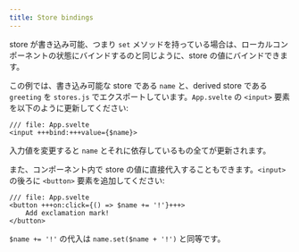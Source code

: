 ```yaml
---
title: Store bindings
---
```


store が書き込み可能、つまり `set` メソッドを持っている場合は、ローカルコンポーネントの状態にバインドするのと同じように、store の値にバインドできます。

この例では、書き込み可能な store である `name` と、derived store である `greeting` を `stores.js` でエクスポートしています。`App.svelte` の `<input>` 要素を以下のように更新してください:

```svelte
/// file: App.svelte
<input +++bind:+++value={$name}>
```

入力値を変更すると `name` とそれに依存しているもの全てが更新されます。

また、コンポーネント内で store の値に直接代入することもできます。`<input>` の後ろに `<button>` 要素を追加してください:

```svelte
/// file: App.svelte
<button +++on:click={() => $name += '!'}+++>
	Add exclamation mark!
</button>
```

`$name += '!'` の代入は `name.set($name + '!')` と同等です。
